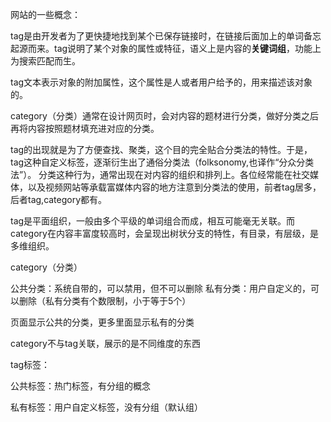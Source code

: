 
网站的一些概念：


tag是由开发者为了更快捷地找到某个已保存链接时，在链接后面加上的单词备忘起源而来。tag说明了某个对象的属性或特征，语义上是内容的**关键词组**，功能上为搜索匹配而生。

tag文本表示对象的附加属性，这个属性是人或者用户给予的，用来描述该对象的。


category（分类）通常在设计网页时，会对内容的题材进行分类，做好分类之后再将内容按照题材填充进对应的分类。



tag的出现就是为了方便查找、聚类，这个目的完全贴合分类法的特性。于是，tag这种自定义标签，逐渐衍生出了通俗分类法（folksonomy,也译作“分众分类法”）。
分类这种行为，通常出现在对内容的组织和排列上。各位经常能在社交媒体，以及视频网站等承载富媒体内容的地方注意到分类法的使用，前者tag居多，后者tag,category都有。

tag是平面组织，一般由多个平级的单词组合而成，相互可能毫无关联。而category在内容丰富度较高时，会呈现出树状分支的特性，有目录，有层级，是多维组织。



category（分类）

公共分类：系统自带的，可以禁用，但不可以删除
私有分类：用户自定义的，可以删除（私有分类有个数限制，小于等于5个）

页面显示公共的分类，更多里面显示私有的分类



category不与tag关联，展示的是不同维度的东西


tag标签：

公共标签：热门标签，有分组的概念

私有标签：用户自定义标签，没有分组（默认组）








